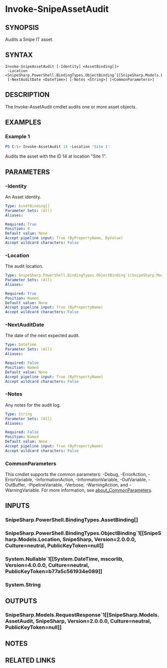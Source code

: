 ﻿---
external help file: SnipeSharp.PowerShell.dll-Help.xml
Module Name: SnipeSharp.PowerShell
online version:
schema: 2.0.0
---

# Invoke-SnipeAssetAudit

## SYNOPSIS
Audits a Snipe IT asset.

## SYNTAX

```
Invoke-SnipeAssetAudit [-Identity] <AssetBinding[]>
 -Location <SnipeSharp.PowerShell.BindingTypes.ObjectBinding`1[SnipeSharp.Models.Location]>
 [-NextAuditDate <DateTime>] [-Notes <String>] [<CommonParameters>]
```

## DESCRIPTION
The Invoke-AssetAudit cmdlet audits one or more asset objects.

## EXAMPLES

### Example 1
```powershell
PS C:\> Invoke-AssetAudit 14 -Location 'Site 1'
```

Audits the asset with the ID 14 at location "Site 1".

## PARAMETERS

### -Identity
An Asset identity.

```yaml
Type: AssetBinding[]
Parameter Sets: (All)
Aliases:

Required: True
Position: 0
Default value: None
Accept pipeline input: True (ByPropertyName, ByValue)
Accept wildcard characters: False
```

### -Location
The audit location.

```yaml
Type: SnipeSharp.PowerShell.BindingTypes.ObjectBinding`1[SnipeSharp.Models.Location]
Parameter Sets: (All)
Aliases:

Required: True
Position: Named
Default value: None
Accept pipeline input: True (ByPropertyName)
Accept wildcard characters: False
```

### -NextAuditDate
The date of the next expected audit.

```yaml
Type: DateTime
Parameter Sets: (All)
Aliases:

Required: False
Position: Named
Default value: None
Accept pipeline input: True (ByPropertyName)
Accept wildcard characters: False
```

### -Notes
Any notes for the audit log.

```yaml
Type: String
Parameter Sets: (All)
Aliases:

Required: False
Position: Named
Default value: None
Accept pipeline input: True (ByPropertyName)
Accept wildcard characters: False
```

### CommonParameters
This cmdlet supports the common parameters: -Debug, -ErrorAction, -ErrorVariable, -InformationAction, -InformationVariable, -OutVariable, -OutBuffer, -PipelineVariable, -Verbose, -WarningAction, and -WarningVariable. For more information, see [about_CommonParameters](http://go.microsoft.com/fwlink/?LinkID=113216).

## INPUTS

### SnipeSharp.PowerShell.BindingTypes.AssetBinding[]

### SnipeSharp.PowerShell.BindingTypes.ObjectBinding`1[[SnipeSharp.Models.Location, SnipeSharp, Version=2.0.0.0, Culture=neutral, PublicKeyToken=null]]

### System.Nullable`1[[System.DateTime, mscorlib, Version=4.0.0.0, Culture=neutral, PublicKeyToken=b77a5c561934e089]]

### System.String

## OUTPUTS

### SnipeSharp.Models.RequestResponse`1[[SnipeSharp.Models.AssetAudit, SnipeSharp, Version=2.0.0.0, Culture=neutral, PublicKeyToken=null]]

## NOTES

## RELATED LINKS
